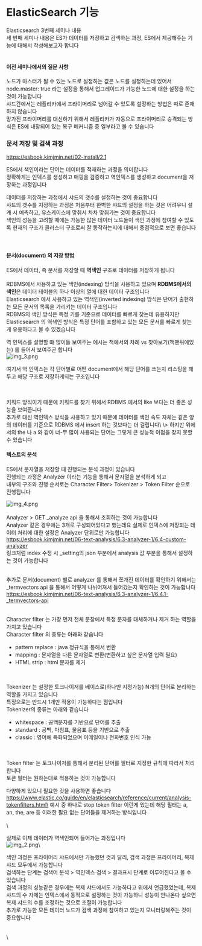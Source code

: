 # ElasticSearch 기능
Elasticsearch 3번째 세미나 내용 <br>
세 번째 세미나 내용은 ES가 데이터를 저장하고 검색하는 과정, ES에서 제공해주는 기능에 대해서 작성해보고자 합니다 <br>
<br>

#### 이전 세미나에서의 질문 사항
노드가 마스터가 될 수 있는 노드로 설정하는 값은 노드를 설정하는데 있어서 node.master: true 라는 설정을 통해서 업그레이드가 가능한 노드에 대한 설정을 하는 것이 가능합니다 <br> 
샤드간에서는 레플리카에서 프라이머리로 넘어갈 수 있도록 설정하는 방법은 따로 존재하지 않습니다 <br>
망가진 프라이머리를 대신하기 위해서 레플리카가 자동으로 프라이머리로 승격되는 방식은 ES에 내장되어 있는 복구 메커니즘 중 일부라고 볼 수 있습니다 <br>


### 문서 저장 및 검색 과정
https://esbook.kimjmin.net/02-install/2.1 <br>

ES에서 색인이라는 단어는 데이터를 적재하는 과정을 의미합니다 <br>
정확하게는 인덱스를 생성하고 매핑을 검증하고 역인덱스를 생성하고 document을 저장하는 과정입니다 <br>

데이터를 저장하는 과정에서 샤드의 갯수를 설정하는 것이 중요합니다 <br>
샤드의 갯수를 지정하는 과정은 처음부터 완벽한 샤드의 설정을 하는 것은 어려우니 설계 시 예측하고, 유스케이스에 맞춰서 차차 맞춰가는 것이 중요합니다 <br>
색인의 성능을 고려할 때에는 가능한 많은 데이터 노드들이 색인 과정에 참여할 수 있도록 현재의 구조가 클러스터 구조로써 잘 동작하는지에 대해서 중점적으로 보면 좋습니다 <br>
<br><br>

#### 문서(document) 의 저장 방법
ES에서 데이터, 즉 문서를 저장할 때 **역색인** 구조로 데이터를 저장하게 됩니다 <br><br>
RDBMS에서 사용하고 있는 색인(indexing) 방식을 사용하고 있으며 **RDBMS에서의 색인**은 데이터 테이블의 하나 이상의 열에 대한 데이터 구조입니다 <br>
Elasticsearch 에서 사용하고 있는 역색인(inverted indexing) 방식은 단어가 출현하는 모든 문서의 목록을 가리키는 데이터 구조입니다 <br>
RDBMS의 색인 방식은 특정 키를 기준으로 데이터를 빠르게 찾는데 유용하지만 Elasticsearch 의 역색인 방식은 특정 단어를 포함하고 있는 모든 문서를 빠르게 찾는게 유용하다고 볼 수 있겠습니다 <br>

역 인덱스를 설명할 떄 많이들 보여주는 예시는 책에서의 차례 vs 찾아보기(책맨뒤에있는) 를 들어서 보여주곤 합니다 <br>
![img\_3.png](img\_3.png)


여기서 역 인덱스는 각 단어별로 어떤 document에서 해당 단어를 쓰는지 리스팅을 해두고 해당 구조로 저장하게되는 구조입니다 <br>
<br>

<br>
키워드 방식이기 때문에 키워드를 찾기 위해서 RDBMS 에서의 like 보다는 더 좋은 성능을 보여줍니다 <br>
추가로 대신 역인덱스 방식을 사용하고 있기 때문에 데이터를 색인 속도 자체는 같은 양의 데이터를 기준으로 RDBMS 에서 insert 하는 것보다는 더 걸립니다\
\> 하지만 위에서의 the 나 a 와 같이 너-무 많이 사용되는 단어는 그렇게 큰 성능적 이점을 찾지 못할 수 있습니다<br
<br>


#### 텍스트의 분석
ES에서 문자열을 저장할 때 진행되는 분석 과정이 있습니다 <br> 
진행되는 과정은 Analyzer 이라는 기능을 통해서 문자열을 분석하게 되고 <br>
내부의 구조와 진행 순서로는 Character Filter> Tokenizer > Token Filter 순으로 진행됩니다 <br>

![img\_4.png](img\_4.png) <br>
<br>
Analyzer > GET _analyze api 을 통해서 조회하는 것이 가능합니다 <br>
Analyzer 같은 경우에는 3개로 구성되어있다고 했는데요 실제로 인덱스에 저장되는 데이터 처리에 대한 설정은 Analyzer 단위로만 가능합니다 <br>
https://esbook.kimjmin.net/06-text-analysis/6.3-analyzer-1/6.4-custom-analyzer <br>
링크처럼 index 수정 시 _setting의 json 부분에서 analysis 값 부분을 통해서 설정하는 것이 가능합니다 <br>
<br>

추가로 문서(document) 별로 analyzer 를 통해서 쪼개진 데이터를 확인하기 위해서는 _termvectors api 을 통해서 어떻게 나뉘어져서 들어갔는지 확인하는 것이 가능합니다 <br>
https://esbook.kimjmin.net/06-text-analysis/6.3-analyzer-1/6.4.1-_termvectors-api <br>
<br>


Character filter 는 가장 먼저 전체 문장에서 특정 문자를 대체하거나 제거 하는 역할을 가지고 있습니다 <br>
Character filter 의 종류는 아래와 같습니다 <br>

* pattern replace : java 정규식을 통해서 변환
* mapping : 문자열을 다른 문자열로 변환(변환하고 싶은 문자열 입력 필요)
* HTML strip : html 문자를 제거

<br>


Tokenizer 는 설정한 토크나이저를 베이스로(하나만 지정가능) N개의 단어로 분리하는 역할을 가지고 있습니다 <br>
특징으로는 반드시 1개만 적용이 가능하다는 점입니다 <br>
Tokenizer의 종류는 아래와 같습니다 <br>

* whitespace : 공백문자를 기반으로 단어를 추출
* standard : 공백, 마침표, 물음표 등을 기반으로 추출
* classic : 영어에 특화되었으며 이메일이나 전화번호 인식 가능
<br>

<br>
Token filter 는 토크나이저를 통해서 분리된 단어를 필터로 지정한 규칙에 따라서 처리합니다 <br>
토큰 필터는 원하는대로 적용하는 것이 가능합니다 <br>


다양하게 있으니 필요한 것을 사용하면 좋습니다\
https://www.elastic.co/guide/en/elasticsearch/reference/current/analysis-tokenfilters.html\
예시 중 하나로 stop token filter 이란게 있는데 해당 필터는 a, an, the, are 등 이러한 필요 없는 단어들을 제거하는 방식입니다\
\
\


실제로 이제 데이터가 역색인되어 들어가는 과정입니다\
![img\_2.png](img\_2.png)\


색인 과정은 프라이머리 샤드에서만 가능했던 것과 달리, 검색 과정은 프라이머리, 복제 샤드 모두에서 가능합니다\
검색하는 단계는 검색어 분석 > 역인덱스 검색 > 결과표시 단계로 이루어진다고 볼 수 있습니다\
검색 과정의 성능같은 경우에는 복제 샤드에서도 가능하다고 위에서 언급했었는데, 복제샤드의 수 자체는 인덱스에서 동적으로 설정하는 것이 가능하니 성능이 안나온다 싶으면 복제 샤드의 수를 조정하는 것으로 조절이 가능합니다\
추가로 가능한 모든 데이터 노드가 검색 과정에 참여하고 있는지 모니터링해주는 것이 중요합니다\
\
\
\